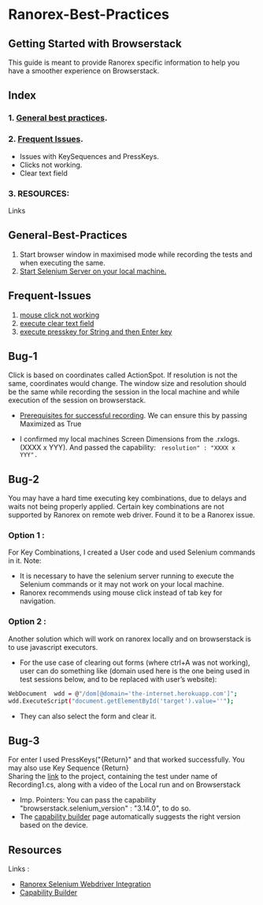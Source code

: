 # Ranorex-Best-Practices
				  	         	

## Getting Started with Browserstack
This guide is meant to provide Ranorex specific information to help you have a smoother experience on Browserstack.
## Index
### 1. [General best practices](#General-Best-Practices).
### 2. [Frequent Issues](##Frequent-Issues).
- Issues with KeySequences and PressKeys.
- Clicks not working.
- Clear text field
### 3. RESOURCES:
Links

## General-Best-Practices
1. Start browser window in maximised mode while recording the tests and when executing the same.
2. [Start Selenium Server on your local machine.](https://www.ranorex.com/help/latest/interfaces-connectivity/selenium-webdriver-integration/)

## Frequent-Issues
1. [mouse click not working](##Bug-1)
2. [execute clear text field](##Bug-2)
3. [execute presskey for String and then Enter key](##Bug-3)

## Bug-1
Click is based on coordinates called ActionSpot. If resolution is not the same, coordinates would change. 
The window size and resolution should be the same while recording the session in the local machine and while execution of the session on browserstack.

- [Prerequisites for successful recording](https://www.ranorex.com/help/v9.5/ranorex-studio-fundamentals/ranorex-recorder/recording-a-test/#:~:text=the%20screencast%20now-,Steps%20for%20successful%20recording,-Ranorex%20Studio%20supports).
We can ensure this by passing Maximized as True

- I confirmed my local machines Screen Dimensions from the .rxlogs. (XXXX x YYY). And passed the capability:
``` resolution" : "XXXX x YYY".```

## Bug-2
You may have a hard time executing key combinations,  due to delays and waits not being properly applied.
Certain key combinations are not supported by Ranorex on remote web driver.
Found it to be a Ranorex issue. 

### Option 1 : 
For Key Combinations, I created a User code and used Selenium commands in it. 
Note:
- It is necessary to have the selenium server running to execute the Selenium commands or it may not work on your local machine.
- Ranorex recommends using mouse click instead of tab key for navigation.



### Option 2 : 
Another solution which will work on ranorex locally and on browserstack is to use javascript executors.
- For the use case of clearing out forms (where ctrl+A was not working), user can do something like (domain used here is the one being used in test sessions below, and to be replaced with user’s website):
```sh
WebDocument  wdd = @"/dom[@domain='the-internet.herokuapp.com']";
wdd.ExecuteScript("document.getElementById('target').value=''");
```
 
- They can also select the form and clear it.

## Bug-3
For enter I used PressKeys("{Return}" and that worked successfully. You may also use Key Sequence {Return}  
Sharing the [link](https://drive.google.com/drive/u/5/folders/1p267FXFaCFW-ofvi9u2_UXFKoEaDzB7A) to the project, containing the test under name of Recording1.cs, along with a video of the Local run and on Browserstack 
- Imp. Pointers:
You can pass the capability "browserstack.selenium_version" : "3.14.0", to do so.
- The [capability builder](https://www.browserstack.com/automate/capabilities) page automatically suggests the right version based on the device. 


## Resources
Links :
- [Ranorex Selenium Webdriver Integration](https://www.ranorex.com/help/latest/interfaces-connectivity/selenium-webdriver-integration/)
- [Capability Builder](https://www.browserstack.com/automate/capabilities)


